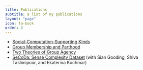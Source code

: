 ```yaml
---
title: Publications
subtitle: a list of my publications
layout: "page"
icon: fa-book
order: 3
---
```


* [Social-Computation-Supporting Kinds](https://philpapers.org/rec/STRSK)
* [Group Membership and Parthood](https://philpapers.org/rec/STRGMA-2)
* [Two Theories of Group Agency](https://philpapers.org/rec/STRTTO-16)
* [SeCoDa: Sense Complexity Dataset](https://www.aclweb.org/anthology/2020.lrec-1.730/) (with Sian Gooding, Shiva Taslimipoor, and Ekaterina Kochmar)
